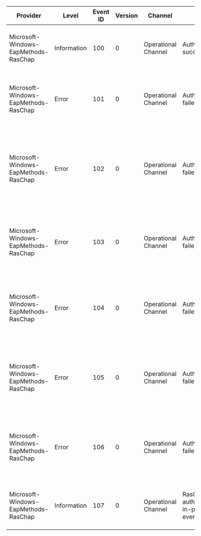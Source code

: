 Provider                              |  Level        |  Event ID  |  Version  |  Channel              |  Task                                      |  Opcode  |  Keyword  |  Message
--------------------------------------|---------------|------------|-----------|-----------------------|--------------------------------------------|----------|-----------|------------------------------------------------------------------------------------------------------------------------
Microsoft-Windows-EapMethods-RasChap  |  Information  |  100       |  0        |  Operational Channel  |  Authentication succeeded.                 |          |           |  Authentication succeeded for user {Domain}, in domain {Username}.
Microsoft-Windows-EapMethods-RasChap  |  Error        |  101       |  0        |  Operational Channel  |  Authentication failed.                    |          |           |  Authentication failed for user {Domain}, in domain {Username}, with error {int1}.
Microsoft-Windows-EapMethods-RasChap  |  Error        |  102       |  0        |  Operational Channel  |  Authentication failed.                    |          |           |  Authentication failed for user {Domain}, in domain {Username} because it was attempted outside permitted log-on hours.
Microsoft-Windows-EapMethods-RasChap  |  Error        |  103       |  0        |  Operational Channel  |  Authentication failed.                    |          |           |  Authentication failed for user {Domain}, in domain {Username} because the user account is disabled.
Microsoft-Windows-EapMethods-RasChap  |  Error        |  104       |  0        |  Operational Channel  |  Authentication failed.                    |          |           |  Authentication failed for user {Domain}, in domain {Username} because the user's password has expired.
Microsoft-Windows-EapMethods-RasChap  |  Error        |  105       |  0        |  Operational Channel  |  Authentication failed.                    |          |           |  Authentication failed for user {Domain}, in domain {Username} because the user does not have dial-in permissions.
Microsoft-Windows-EapMethods-RasChap  |  Error        |  106       |  0        |  Operational Channel  |  Authentication failed.                    |          |           |  The user's attempt to change their password failed. Username: {Domain}. Domain: {Username}
Microsoft-Windows-EapMethods-RasChap  |  Information  |  107       |  0        |  Operational Channel  |  RasChap authentication in-progress event  |          |           |  Sending creds to server for Username: {Domain}. Domain: {Username}